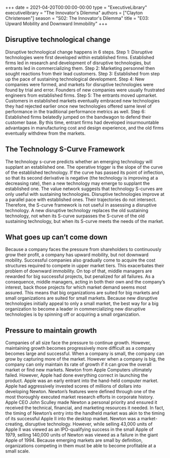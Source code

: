 +++
date = 2021-04-20T00:00:00-00:00
type = "ExecutiveLibrary"
executivelibrary = "The Innovator's Dilemma"
authors = ["Clayton Christensen"]
season = "S02: The Innovator's Dilemma"
title = "E03: Upward Mobility and Downward Immobility"
+++

## Disruptive technological change
Disruptive technological change happens in 6 steps. 
Step 1: Disruptive technologies were first developed within established firms. Established firms led in research and development of disruptive technologies, but entrants led in commercializing them. 
Step 2: Marketing personnel then sought reactions from their lead customers. 
Step 3: Established from step up the pace of sustaining technological development. 
Step 4: New companies were formed, and markets for disruptive technologies were found by trial and error. Founders of new companies were usually frustrated engineers from established firms. 
Step 5: The entrants moved upmarket. Customers in established markets eventually embraced new technologies they had rejected earlier once new technologies offered same level of performance in the traditional performance metrics as well. 
Step 6: Established firms belatedly jumped on the bandwagon to defend their customer base. By this time, entrant firms had developed insurmountable advantages in manufacturing cost and design experience, and the old firms eventually withdrew from the markets. 

## The Technology S-Curve Framework
The technology s-curve predicts whether an emerging technology will supplant an established one. The operative trigger is the slope of the curve of the established technology. If the curve has passed its point of inflection, so that its second derivative is negative (the technology is improving at a decreasing rate), then a new technology may emerge to supplant the established one. 
The value network suggests that technology S-curves are only useful with sustaining technologies. Disruptive technologies improve at a parallel pace with established ones. Their trajectories do not intersect. Therefore, the S-curve framework is not useful in assessing a disruptive technology. A new disruptive technology replaces the old sustaining technology, not when its S-curve surpasses the S-curve of the old sustaining technology, but when its S-curve meets the needs of the market. 

## What goes up can’t come down
Because a company faces the pressure from shareholders to continuously grow their profit, a company has upward mobility, but not downward mobility. Successful companies also gradually come to acquire the cost structures required to compete in upper market tiers. This exacerbates their problem of downward immobility. 
On top of that, middle managers are rewarded for big successful projects, but penalized for all failures. As a consequence, middle managers, acting in both their own and the company’s interest, back those projects for which market demand seems most assured. 
This means that big organizations are suited for big markets and small organizations are suited for small markets. Because new disruptive technologies initially appeal to only a small market, the best way for a big organization to become a leader in commercializing new disruptive technologies is by spinning off or acquiring a small organization. 

## Pressure to maintain growth
Companies of all size face the pressure to continue growth. However, maintaining growth becomes progressively more difficult as a company becomes large and successful. When a company is small, the company can grow by capturing more of the market. However when a company is big, the company can only maintain its rate of growth if it can grow the overall market or find new markets. 
Newton from Apple Computers ultimately failed. However, Apple had done everything correct in launching the product. Apple was an early entrant into the hand-held computer market. Apple had aggressively invested scores of millions of dollars into developing Newton. Newton’s features were defined through one of the most thoroughly executed market research efforts in corporate history. Apple CEO John Sculley made Newton a personal priority and ensured it received the technical, financial, and marketing resources it needed. 
In fact, the timing of Newton’s entry into the handheld market was akin to the timing of its successful Apple II into the desktop market. Newton was a market-creating, disruptive technology. However, while selling 43,000 units of Apple II was viewed as an IPO-qualifying success in the small Apple of 1979, selling 140,000 units of Newton was viewed as a failure in the giant Apple of 1994. 
Because emerging markets are small by definition, organizations competing in them must be able to become profitable at a small scale. 